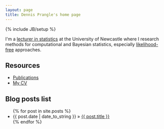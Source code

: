 ```yaml
---
layout: page
title: Dennis Prangle's home page
---
```

{% include JB/setup %}

I'm a [lecturer in statistics](http://www.ncl.ac.uk/maths/staff/profile/dennis.prangle) at the University of Newcastle where I research methods for computational and Bayesian statistics, especially [likelihood-free](https://en.wikipedia.org/wiki/Approximate_Bayesian_computation) approaches.

## Resources

- [Publications](pub.html)
- [My CV](https://dl.dropboxusercontent.com/u/5302937/DennisPrangleCV.pdf)

## Blog posts list

<ul class="posts">
  {% for post in site.posts %}
    <li><span>{{ post.date | date_to_string }}</span> &raquo; <a href="{{ BASE_PATH }}{{ post.url }}">{{ post.title }}</a></li>
  {% endfor %}
</ul>

